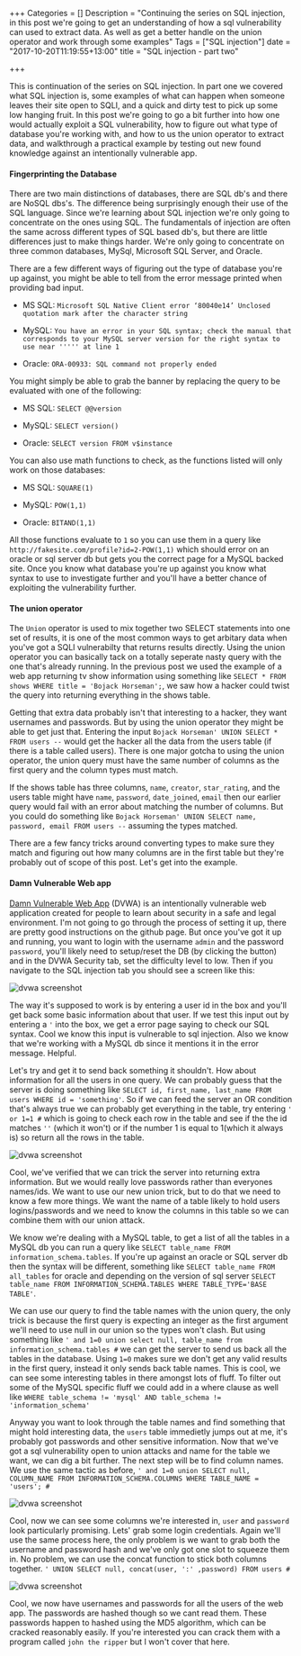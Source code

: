 +++
Categories = []
Description = "Continuing the series on SQL injection, in this post we're going to get an understanding of how a sql vulnerability can used to extract data. As well as get a better handle on the union operator and work through some examples"
Tags = ["SQL injection"]
date = "2017-10-20T11:19:55+13:00"
title = "SQL injection - part two"

+++

This is continuation of the series on SQL injection. In part one we covered what SQL injection is, some examples of what can happen when someone leaves their site open to SQLI, and a quick and dirty test to pick up some low hanging fruit.
In this post we're going to go a bit further into how one would actually exploit a SQL vulnerability, how to figure out what type of database you're working with, and how to us the union operator to extract data, and walkthrough a practical example by testing out new found knowledge against an intentionally vulnerable app.

#### Fingerprinting the Database

There are two main distinctions of databases, there are SQL db's and there are NoSQL dbs's. The difference being surprisingly enough their use of the SQL language. Since we're learning about SQL injection we're only going to concentrate on the ones using SQL. The fundamentals of injection are often the same across different types of SQL based db's, but there are little differences just to make things harder. We're only going to concentrate on three common databases, MySql, Microsoft SQL Server, and Oracle.

There are a few different ways of figuring out the type of database you're up against, you might be able to tell from the error message printed when providing bad input.

- MS SQL: `Microsoft SQL Native Client error ‘80040e14’ Unclosed quotation mark after the character string`

- MySQL: `You have an error in your SQL syntax; check the manual that corresponds to your MySQL server version for the right syntax to use near ''''' at line 1`

- Oracle: `ORA-00933: SQL command not properly ended`

You might simply be able to grab the banner by replacing the query to be evaluated with one of the following:

- MS SQL: `SELECT @@version`

- MySQL: `SELECT version()`

- Oracle: `SELECT version FROM v$instance`

You can also use math functions to check, as the functions listed will only work on those databases:

- MS SQL: `SQUARE(1)`

- MySQL: `POW(1,1)`

- Oracle: `BITAND(1,1)`

All those functions evaluate to `1` so you can use them in a query like `http://fakesite.com/profile?id=2-POW(1,1)` which should error on an oracle or sql server db but gets you the correct page for a MySQL backed site. Once you know what database you're up against you know what syntax to use to investigate further and you'll have a better chance of exploiting the vulnerability further.


#### The union operator

The `Union` operator is used to mix together two SELECT statements into one set of results, it is one of the most common ways to get arbitary data when you've got a SQLI vulnerabilty that returns results directly. Using the union operator you can basically tack on a totally seperate nasty query with the one that's already running. In the previous post we used the example of a web app returning tv show information using something like `SELECT * FROM shows WHERE title = 'Bojack Horseman';`, we saw how a hacker could twist the query into returning everything in the shows table.

Getting that extra data probably isn't that interesting to a hacker, they want usernames and passwords. But by using the union operator they might be able to get just that. Entering the input `Bojack Horseman' UNION SELECT * FROM users --` would get the hacker all the data from the users table (if there is a table called users). There is one major gotcha to using the union operator, the union query must have the same number of columns as the first query and the column types must match.

If the shows table has three columns, `name`, `creator`, `star_rating`, and the users table might have `name`, `password`, `date_joined`, `email` then our earlier query would fail with an error about matching the number of columns. But you could do something like `Bojack Horseman' UNION SELECT name, password, email FROM users --` assuming the types matched.

There are a few fancy tricks around converting types to make sure they match and figuring out how many columns are in the first table but they're probably out of scope of this post. Let's get into the example.

#### Damn Vulnerable Web app

[Damn Vulnerable Web App](https://github.com/ethicalhack3r/DVWA) (DVWA) is an intentionally vulnerable web application created for people to learn about security in a safe and legal environment. I'm not going to go through the process of setting it up, there are pretty good instructions on the github page. But once you've got it up and running, you want to login with the username `admin` and the password `password`, you'll likely need to setup/reset the DB (by clicking the button) and in the DVWA Security tab, set the difficulty level to low. Then if you navigate to the SQL injection tab you should see a screen like this:

![dvwa screenshot](/sqli-two/1.png)

The way it's supposed to work is by entering a user id in the box and you'll get back some basic information about that user. If we test this input out by entering a `'` into the box, we get a error page saying to check our SQL syntax. Cool we know this input is vulnerable to sql injection. Also we know that we're working with a MySQL db since it mentions it in the error message. Helpful.

Let's try and get it to send back something it shouldn't. How about information for all the users in one query. We can probably guess that the server is doing something like `SELECT id, first_name, last_name FROM users WHERE id = 'something'`. So if we can feed the server an OR condition that's always true we can probably get everything in the table, try entering `' or 1=1 #` which is going to check each row in the table and see if the the id matches `''` (which it won't) or if the number 1 is equal to 1(which it always is) so return all the rows in the table.

![dvwa screenshot](/sqli-two/2.png)

Cool, we've verified that we can trick the server into returning extra information. But we would really love passwords rather than everyones names/ids. We want to use our new union trick, but to do that we need to know a few more things. We want the name of a table likely to hold users logins/passwords and we need to know the columns in this table so we can combine them with our union attack.

We know we're dealing with a MySQL table, to get a list of all the tables in a MySQL db you can run a query like `SELECT table_name FROM information_schema.tables`. If you're up against an oracle or SQL server db then the syntax will be different, something like `SELECT table_name FROM all_tables` for oracle and depending on the version of sql server `SELECT table_name FROM INFORMATION_SCHEMA.TABLES WHERE TABLE_TYPE='BASE TABLE'`.

We can use our query to find the table names with the union query, the only trick is because the first query is expecting an integer as the first argument we'll need to use null in our union so the types won't clash. But using something like `' and 1=0 union select null, table_name from information_schema.tables #` we can get the server to send us back all the tables in the database. Using `1=0` makes sure we don't get any valid results in the first query, instead it only sends back table names. This is cool, we can see some interesting tables in there amongst lots of fluff. To filter out some of the MySQL specific fluff we could add in a where clause as well like `WHERE table_schema != 'mysql' AND table_schema != 'information_schema'`

Anyway you want to look through the table names and find something that might hold interesting data, the `users` table immedietly jumps out at me, it's probably got passwords and other sensitive information. Now that we've got a sql vulnerability open to union attacks and name for the table we want, we can dig a bit further. The next step will be to find column names. We use the same tactic as before, `' and 1=0 union SELECT null, COLUMN_NAME FROM INFORMATION_SCHEMA.COLUMNS WHERE TABLE_NAME = 'users'; #`

![dvwa screenshot](/sqli-two/3.png)

Cool, now we can see some columns we're interested in, `user` and `password` look particularly promising. Lets' grab some login credentials. Again we'll use the same process here, the only problem is we want to grab both the username and password hash and we've only got one slot to squeeze them in. No problem, we can use the concat function to stick both columns together. `' UNION SELECT null, concat(user, ':' ,password) FROM users #`

![dvwa screenshot](/sqli-two/3.png)

Cool, we now have usernames and passwords for all the users of the web app. The passwords are hashed though so we cant read them. These passwords happen to hashed using the MD5 algorithm, which can be cracked reasonably easily. If you're interested you can crack them with a program called `john the ripper` but I won't cover that here.
